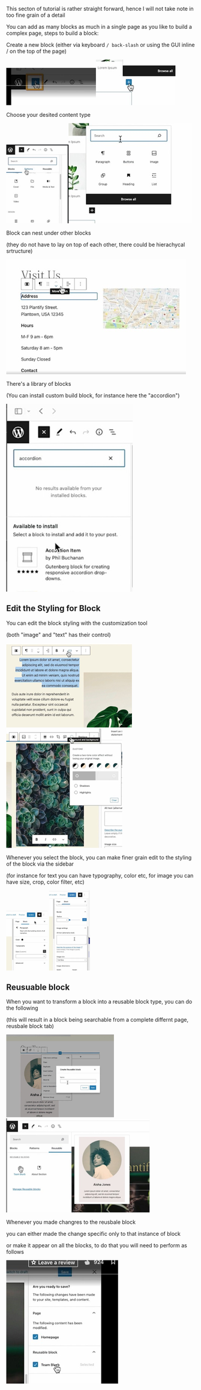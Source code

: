 



This secton of tutorial is rather straight forward, hence I will not take note in too fine grain of a detail

You can add as many blocks as much in a single page as you like to build a complex page, steps to build a block: 





Create a new block (either via keyboard `/ back-slash` or using the GUI inline / on the top of the page)

![2023.06.16 - 13_40_10 -  [Google Chrome-Adding a new block] -](assets/2023.06.16%20-%2013_40_10%20-%20%20%5BGoogle%20Chrome-Adding%20a%20new%20block%5D%20-.jpg)![2023.06.16 - 13_41_04 -  [Google Chrome-Adding a new block] -](assets/2023.06.16%20-%2013_41_04%20-%20%20%5BGoogle%20Chrome-Adding%20a%20new%20block%5D%20-.jpg)

Choose your desited content type 

<img src="assets/2023.06.16%20-%2013_42_00%20-%20%20%5BTypora-8%20-%20Blocks.md%5D%20-.jpg" alt="2023.06.16 - 13_42_00 -  [Typora-8 - Blocks.md] -" style="zoom:33%;" />![2023.06.16 - 13_41_55 -  [Google Chrome-Adding a new block] -](assets/2023.06.16%20-%2013_41_55%20-%20%20%5BGoogle%20Chrome-Adding%20a%20new%20block%5D%20-.jpg)

Block can nest under other blocks 

(they do not have to lay on top of each other, there could be hierachycal srtructure)

![2023.06.16 - 13_43_55 -  [Google Chrome-Adding a new block] -](assets/2023.06.16%20-%2013_43_55%20-%20%20%5BGoogle%20Chrome-Adding%20a%20new%20block%5D%20-.jpg) 

There's a library of blocks 

(You can install custom build block, for instance here the "accordion")

![2023.06.16 - 13_44_58 -  [Google Chrome-Adding a new block] -](assets/2023.06.16%20-%2013_44_58%20-%20%20%5BGoogle%20Chrome-Adding%20a%20new%20block%5D%20-.jpg) 



## Edit the Styling for Block



You can edit the block styling with the customization tool 

(both "image" and "text" has their control)

 <img src="assets/image-20230616134614914.png" alt="image-20230616134614914" style="zoom:50%;" /> <img src="assets/2023.06.16%20-%2013_45_58%20-%20%20%5BGoogle%20Chrome-Customizing%20blocks%5D%20-.jpg" alt="2023.06.16 - 13_45_58 -  [Google Chrome-Customizing blocks] -" style="zoom:50%;" />

Whenever you select the block, you can make finer grain edit to the styling of the block via the sidebar 

(for instance for text you can have typography, color etc, for image you can have size, crop, color filter,  etc)

<img src="assets/2023.06.16%20-%2013_47_55%20-%20%20%5BGoogle%20Chrome-Using%20the%20blocks%20sidebar%5D%20-.jpg" alt="2023.06.16 - 13_47_55 -  [Google Chrome-Using the blocks sidebar] -" style="zoom: 33%;" />  <img src="assets/2023.06.16%20-%2013_48_22%20-%20%20%5BGoogle%20Chrome-Using%20the%20blocks%20sidebar%5D%20-.jpg" alt="2023.06.16 - 13_48_22 -  [Google Chrome-Using the blocks sidebar] -" style="zoom:33%;" /> 



## Reusuable block

When you want to transform a block into a reusable block type, you can do the following 

(this will result in a block being searchable from a complete differnt page, reusbale block tab)

<img src="assets/2023.06.16%20-%2013_49_13%20-%20%20%5BGoogle%20Chrome-Using%20reusable%20blocks%5D%20-.jpg" alt="2023.06.16 - 13_49_13 -  [Google Chrome-Using reusable blocks] -" style="zoom:33%;" /> <img src="assets/2023.06.16%20-%2013_50_06%20-%20%20%5BGoogle%20Chrome-Using%20reusable%20blocks%5D%20-.jpg" alt="2023.06.16 - 13_50_06 -  [Google Chrome-Using reusable blocks] -" style="zoom: 50%;" /> 



Whenever you  made changres to the reusbale block 

you can either made the change specific only to that instance of block

or make it appear on all the blocks, to do that you will need to perform as follows 

![2023.06.16 - 15_21_15 -  [Google Chrome-Using reusable blocks] -](assets/2023.06.16%20-%2015_21_15%20-%20%20%5BGoogle%20Chrome-Using%20reusable%20blocks%5D%20-.jpg) 





